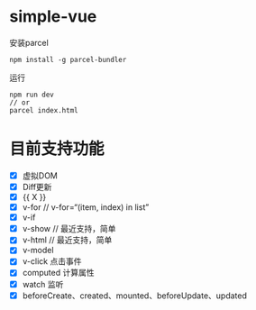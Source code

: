 # simple-vue

安装parcel
```
npm install -g parcel-bundler
```
运行
```
npm run dev
// or
parcel index.html
```

# 目前支持功能

- [x] 虚拟DOM
- [x] Diff更新
- [x] {{ X }}
- [x] v-for // v-for=“(item, index) in list”
- [x] v-if
- [x] v-show // 最近支持，简单
- [x] v-html // 最近支持，简单
- [x] v-model
- [x] v-click 点击事件
- [x] computed 计算属性
- [x] watch 监听
- [x] beforeCreate、created、mounted、beforeUpdate、updated
